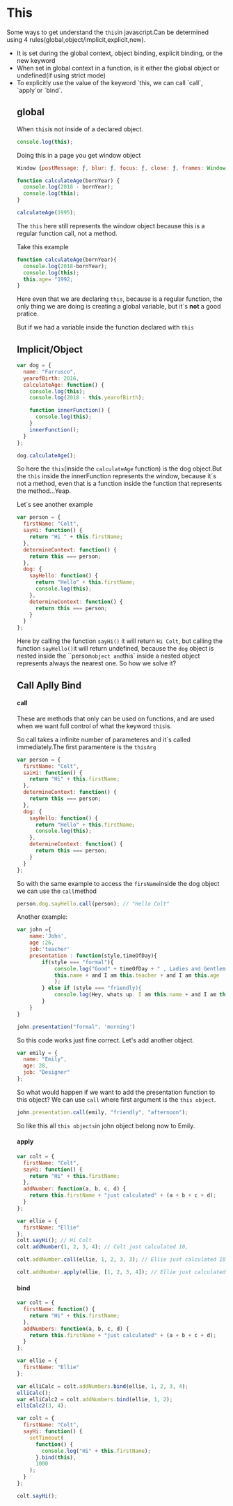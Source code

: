 <h1>This</h1>

Some ways to get understand the `this`in javascript.Can be determined using 4 rules(global,object/implicit,explicit,new).

<ul>
    <li>It is set during the global context, object binding, explicit binding, 
        or the new keyword</li>
    <li>When set in global context in a function, is it either the global object or     undefined(if using strict mode)</li>
    <li>To explicitly use the value of the keyword `this, we can call `call`,
        `apply`or `bind`.</li>


<h2>global</h2>

When `this`is not inside of a declared object.

```javascript
console.log(this);
```

Doing this in a page you get window object

```javascript
Window {postMessage: ƒ, blur: ƒ, focus: ƒ, close: ƒ, frames: Window, …}
```

```javascript
function calculateAge(bornYear) {
  console.log(2018 - bornYear);
  console.log(this);
}

calculateAge(1995);
```

The `this` here still represents the window object because this is a regular function call, not a method.

Take this example

```javascript
function calculateAge(bornYear){
  console.log(2018-bornYear);
  console.log(this);
  this.age= "1992;
}
```

Here even that we are declaring `this`, because is a regular function, the only thing we are doing is creating a global variable, but it´s <strong>not</strong> a good pratice.

But if we had a variable inside the function declared with `this`

<h2>Implicit/Object</h2>

```javascript
var dog = {
  name: "Farrusco",
  yearofBirth: 2016,
  calculateAge: function() {
    console.log(this);
    console.log(2018 - this.yearofBirth);

    function innerFunction() {
      console.log(this);
    }
    innerFunction();
  }
};

dog.calculateAge();
```

So here the `this`(inside the `calculateAge` function) is the dog object.But the `this` inside the innerFunction represents the window, because it´s not a method, even that is a function inside the function that represents the method...Yeap.

Let´s see another example

```javascript
var person = {
  firstName: "Colt",
  sayHi: function() {
    return "Hi " + this.firstName;
  },
  determineContext: function() {
    return this === person;
  },
  dog: {
    sayHello: function() {
      return "Hello" + this.firstName;
      console.log(this);
    },
    determineContext: function() {
      return this === person;
    }
  }
};
```

Here by calling the function `sayHi()` it will return `Hi Colt`, but calling the function `sayHello()`it will return undefined, because the `dog` object is nested inside the ``person`object and`this` inside a nested object represents always the nearest one. So how we solve it?

<h2>Call Aplly Bind</h2>

<h4>call</h4>

These are methods that only can be used on functions, and are used when we want full control of what the keyword `this`is.

So call takes a infinite number of parameteres and it´s called immediately.The first paramentere is the `thisArg`

```javascript
var person = {
  firstName: "Colt",
  saiHi: function() {
    return "Hi" + this.firstName;
  },
  determineContext: function() {
    return this === person;
  },
  dog: {
    sayHello: function() {
      return "Hello" + this.firstName;
      console.log(this);
    },
    determineContext: function() {
      return this === person;
    }
  }
};
```

So with the same example to access the `firsName`inside the dog object we can use the `call`method

```javascript
person.dog.sayHello.call(person); // "Hello Colt"
```

Another example:

```javascript
var john ={
    name:'John',
    age :26,
    job:'teacher'
    presentation : function(style,timeOfDay){
        if(style === "formal"){
            console.log("Good" + timeOfDay + " , Ladies and Gentleman I am
            this.name + and I am this.teacher + and I am this.age
            );
        } else if (style === "friendly){
            console.log(Hey, whats up. I am this.name + and I am this.teacher + and I am this.age);
        }
    }
}

john.presentation("formal", 'morning')
```

So this code works just fine correct. Let's add another object.

```javascript
var emily = {
  name: "Emily",
  age: 28,
  job: "Designer"
};
```

So what would happen if we want to add the presentation function to this object?
We can use `call` where first argument is the `this object`.

```javascript
john.presentation.call(emily, "friendly", "afternoon");
```

So like this all `this objects`in john object belong now to Emily.

<h4>apply</h4>

```javascript
var colt = {
  firstName: "Colt",
  sayHi: function() {
    return "Hi" + this.firstName;
  },
  addNumber: function(a, b, c, d) {
    return this.firstName + "just calculated" + (a + b + c + d);
  }
};

var ellie = {
  firstName: "Ellie"
};
colt.sayHi(); // Hi Colt
colt.addNumber(1, 2, 3, 4); // Colt just calculated 10,

colt.addNumber.call(ellie, 1, 2, 3, 3); // Ellie just calculated 10

colt.addNumber.apply(ellie, [1, 2, 3, 4]); // Ellie just calculated 10
```

<h4>bind</h4>

```javascript
var colt = {
  firstName: function() {
    return "Hi" + this.firstName;
  },
  addNumbers: function(a, b, c, d) {
    return this.firstName + "just calculated" + (a + b + c + d);
  }
};

var ellie = {
  firstName: "Ellie"
};

var elliCalc = colt.addNumbers.bind(ellie, 1, 2, 3, 4);
elliCalc();
var elliCalc2 = colt.addNumbers.bind(ellie, 1, 2);
elliCalc2(3, 4);
```

```javascript
var colt = {
  firstName: "Colt",
  sayHi: function() {
    setTimeout(
      function() {
        console.log("Hi" + this.firstName);
      }.bind(this),
      1000
    );
  }
};

colt.sayHi();
```
